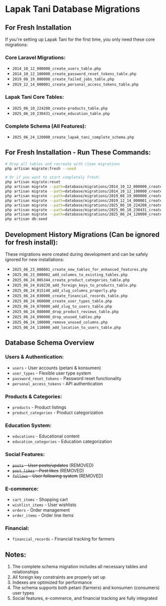 # Lapak Tani Database Migrations

## For Fresh Installation

If you're setting up Lapak Tani for the first time, you only need these core migrations:

### Core Laravel Migrations:
- `2014_10_12_000000_create_users_table.php`
- `2014_10_12_100000_create_password_reset_tokens_table.php`
- `2019_08_19_000000_create_failed_jobs_table.php`
- `2019_12_14_000001_create_personal_access_tokens_table.php`

### Lapak Tani Core Tables:
- `2025_06_10_224208_create-products_table.php`
- `2025_06_10_230431_create_education_table.php`

### Complete Schema (All Features):
- `2025_06_24_120000_create_lapak_tani_complete_schema.php`

## For Fresh Installation - Run These Commands:

```bash
# Drop all tables and recreate with clean migrations
php artisan migrate:fresh --seed

# Or if you want to start completely fresh:
php artisan migrate:reset
php artisan migrate --path=database/migrations/2014_10_12_000000_create_users_table.php
php artisan migrate --path=database/migrations/2014_10_12_100000_create_password_reset_tokens_table.php
php artisan migrate --path=database/migrations/2019_08_19_000000_create_failed_jobs_table.php
php artisan migrate --path=database/migrations/2019_12_14_000001_create_personal_access_tokens_table.php
php artisan migrate --path=database/migrations/2025_06_10_224208_create-products_table.php
php artisan migrate --path=database/migrations/2025_06_10_230431_create_education_table.php
php artisan migrate --path=database/migrations/2025_06_24_120000_create_lapak_tani_complete_schema.php
php artisan db:seed
```

## Development History Migrations (Can be ignored for fresh install):

These migrations were created during development and can be safely ignored for new installations:

- `2025_06_23_000001_create_new_tables_for_enhanced_features.php`
- `2025_06_23_000002_add_columns_to_existing_tables.php`
- `2025_06_24_005344_create_product_categories_table.php`
- `2025_06_24_010230_add_foreign_keys_to_products_table.php`
- `2025_06_24_015140_add_slug_columns_properly.php`
- `2025_06_24_030000_create_financial_records_table.php`
- `2025_06_24_060000_create_user_types_table.php`
- `2025_06_24_070000_add_slug_to_users_table.php`
- `2025_06_24_080000_drop_product_reviews_table.php`
- `2025_06_24_090000_drop_unused_tables.php`
- `2025_06_24_100000_remove_unused_columns.php`
- `2025_06_24_110000_add_location_to_users_table.php`

## Database Schema Overview

### Users & Authentication:
- `users` - User accounts (petani & konsumen)
- `user_types` - Flexible user type system
- `password_reset_tokens` - Password reset functionality
- `personal_access_tokens` - API authentication

### Products & Categories:
- `products` - Product listings
- `product_categories` - Product categorization

### Education System:
- `educations` - Educational content
- `education_categories` - Education categorization

### Social Features:
- ~~`posts` - User posts/updates~~ (REMOVED)
- ~~`post_likes` - Post likes~~ (REMOVED)
- ~~`follows` - User following system~~ (REMOVED)

### E-commerce:
- `cart_items` - Shopping cart
- `wishlist_items` - User wishlists
- `orders` - Order management
- `order_items` - Order line items

### Financial:
- `financial_records` - Financial tracking for farmers

## Notes:

1. The complete schema migration includes all necessary tables and relationships
2. All foreign key constraints are properly set up
3. Indexes are optimized for performance
4. The schema supports both petani (farmers) and konsumen (consumers) user types
5. Social features, e-commerce, and financial tracking are fully integrated
